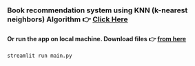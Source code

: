 ### Book recommendation system using KNN (k-nearest neighbors) Algorithm 👉 [Click Here](https://bookscraper20.herokuapp.com)
#### Or run the app on local machine. Download files 👉 [from here](https://github.com/SoumyadeepDatta/BookScraper)
```
streamlit run main.py
```

